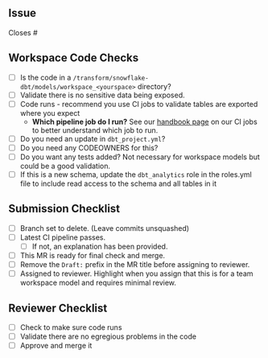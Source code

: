 <!---
  Use this template when making changes to dbt code in a `workspace` folder. Review the handbook for more information https://about.gitlab.com/handbook/business-ops/data-team/platform/dbt-guide/index.html#workspaces
--->

## Issue
<!--- Link the Issue this MR closes --->
Closes #

## Workspace Code Checks

- [ ] Is the code in a `/transform/snowflake-dbt/models/workspace_<yourspace>` directory?
- [ ] Validate there is no sensitive data being exposed.
- [ ] Code runs - recommend you use CI jobs to validate tables are exported where you expect
  * **Which pipeline job do I run?** See our [handbook page](https://about.gitlab.com/handbook/business-ops/data-team/platform/ci-jobs/) on our CI jobs to better understand which job to run.
- [ ] Do you need an update in `dbt_project.yml`?
- [ ] Do you need any CODEOWNERS for this?
- [ ] Do you want any tests added? Not necessary for workspace models but could be a good validation.
- [ ] If this is a new schema, update the `dbt_analytics` role in the roles.yml file to include read access to the schema and all tables in it

## Submission Checklist
- [ ] Branch set to delete. (Leave commits unsquashed)
- [ ] Latest CI pipeline passes.
  - [ ] If not, an explanation has been provided.
- [ ] This MR is ready for final check and merge.
- [ ] Remove the `Draft:` prefix in the MR title before assigning to reviewer.
- [ ] Assigned to reviewer. Highlight when you assign that this is for a team workspace model and requires minimal review.

## Reviewer Checklist
- [ ] Check to make sure code runs
- [ ] Validate there are no egregious problems in the code
- [ ] Approve and merge it
